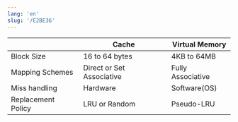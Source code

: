 ```yaml
---
lang: 'en'
slug: '/E2BE36'
---
```


|                    | Cache                     | Virtual Memory    |
| ------------------ | ------------------------- | ----------------- |
| Block Size         | 16 to 64 bytes            | 4KB to 64MB       |
| Mapping Schemes    | Direct or Set Associative | Fully Associative |
| Miss handling      | Hardware                  | Software(OS)      |
| Replacement Policy | LRU or Random             | Pseudo-LRU        |
